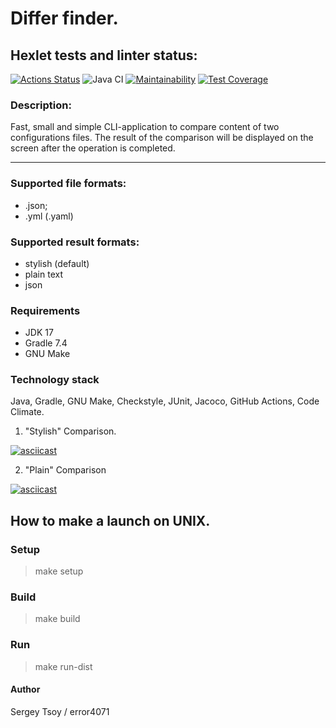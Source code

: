 # Differ finder.

## Hexlet tests and linter status:
[![Actions Status](https://github.com/error4071/java-project-71/workflows/hexlet-check/badge.svg)](https://github.com/error4071/java-project-71/actions) ![Java CI](https://github.com/error4071/java-project-71/workflows/Java%20CI/badge.svg) [![Maintainability](https://api.codeclimate.com/v1/badges/791b448850a75f95c752/maintainability)](https://codeclimate.com/github/error4071/java-project-71/maintainability) [![Test Coverage](https://api.codeclimate.com/v1/badges/791b448850a75f95c752/test_coverage)](https://codeclimate.com/github/error4071/java-project-71/test_coverage)

### Description:
Fast, small and simple CLI-application to compare content of two configurations files. The result of the comparison will be displayed on the screen after the operation is completed.
<hr>

### Supported file formats:

* .json;
* .yml (.yaml)

### Supported result formats:

* stylish (default)
* plain text
* json

### Requirements

* JDK 17
* Gradle 7.4
* GNU Make

### Technology stack
Java, Gradle, GNU Make, Checkstyle, JUnit, Jacoco, GitHub Actions, Code Climate.

1. "Stylish" Comparison.

[![asciicast](https://asciinema.org/a/cvyISjYqd0kDbz4o3ZssMSaqL.svg)](https://asciinema.org/a/cvyISjYqd0kDbz4o3ZssMSaqL)

2. "Plain" Comparison

[![asciicast](https://asciinema.org/a/ItE8t2j0sCCj3AszLDhpiH7gd.svg)](https://asciinema.org/a/ItE8t2j0sCCj3AszLDhpiH7gd)


## How to make a launch on UNIX.

### Setup
> make setup

### Build
> make build

### Run
> make run-dist


#### Author
Sergey Tsoy / error4071

